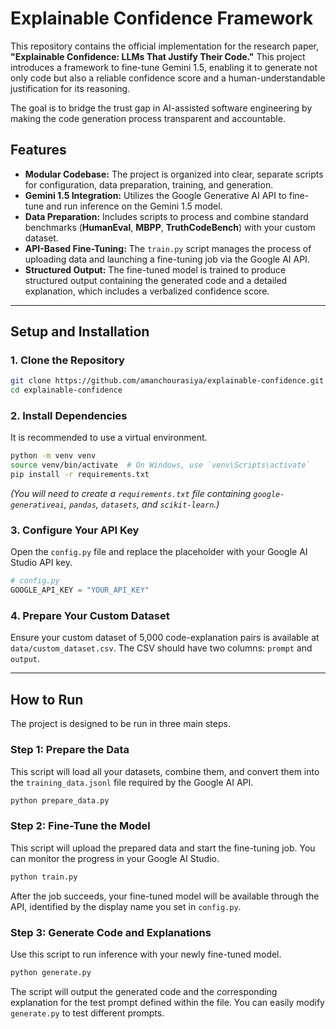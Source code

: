 # Explainable Confidence Framework

This repository contains the official implementation for the research paper, **"Explainable Confidence: LLMs That Justify Their Code."** This project introduces a framework to fine-tune Gemini 1.5, enabling it to generate not only code but also a reliable confidence score and a human-understandable justification for its reasoning.

The goal is to bridge the trust gap in AI-assisted software engineering by making the code generation process transparent and accountable.

## Features

  * **Modular Codebase:** The project is organized into clear, separate scripts for configuration, data preparation, training, and generation.
  * **Gemini 1.5 Integration:** Utilizes the Google Generative AI API to fine-tune and run inference on the Gemini 1.5 model.
  * **Data Preparation:** Includes scripts to process and combine standard benchmarks (**HumanEval**, **MBPP**, **TruthCodeBench**) with your custom dataset.
  * **API-Based Fine-Tuning:** The `train.py` script manages the process of uploading data and launching a fine-tuning job via the Google AI API.
  * **Structured Output:** The fine-tuned model is trained to produce structured output containing the generated code and a detailed explanation, which includes a verbalized confidence score.

-----

## Setup and Installation

### 1\. Clone the Repository

```bash
git clone https://github.com/amanchourasiya/explainable-confidence.git
cd explainable-confidence
```

### 2\. Install Dependencies

It is recommended to use a virtual environment.

```bash
python -m venv venv
source venv/bin/activate  # On Windows, use `venv\Scripts\activate`
pip install -r requirements.txt
```

*(You will need to create a `requirements.txt` file containing `google-generativeai`, `pandas`, `datasets`, and `scikit-learn`.)*

### 3\. Configure Your API Key

Open the `config.py` file and replace the placeholder with your Google AI Studio API key.

```python
# config.py
GOOGLE_API_KEY = "YOUR_API_KEY"
```

### 4\. Prepare Your Custom Dataset

Ensure your custom dataset of 5,000 code-explanation pairs is available at `data/custom_dataset.csv`. The CSV should have two columns: `prompt` and `output`.

-----

## How to Run

The project is designed to be run in three main steps.

### Step 1: Prepare the Data

This script will load all your datasets, combine them, and convert them into the `training_data.jsonl` file required by the Google AI API.

```bash
python prepare_data.py
```

### Step 2: Fine-Tune the Model

This script will upload the prepared data and start the fine-tuning job. You can monitor the progress in your Google AI Studio.

```bash
python train.py
```

After the job succeeds, your fine-tuned model will be available through the API, identified by the display name you set in `config.py`.

### Step 3: Generate Code and Explanations

Use this script to run inference with your newly fine-tuned model.

```bash
python generate.py
```

The script will output the generated code and the corresponding explanation for the test prompt defined within the file. You can easily modify `generate.py` to test different prompts.
